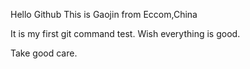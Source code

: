 Hello Github
This is Gaojin from Eccom,China

It is my first git command test.
Wish everything is good.

Take good care.